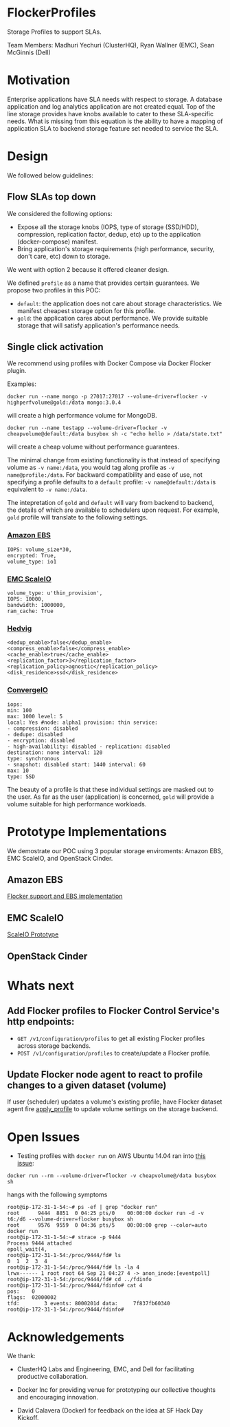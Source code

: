 # FlockerProfiles

Storage Profiles to support SLAs.

Team Members: Madhuri Yechuri (ClusterHQ), Ryan Wallner (EMC), Sean McGinnis (Dell)

# Motivation

Enterprise applications have SLA needs with respect to storage. A database application and log analytics application are not created equal. Top of the line storage provides have knobs available to cater to these SLA-specific needs. What is missing from this equation is the ability to have a mapping of application SLA to backend storage feature set needed to service the SLA.

# Design

We followed below guidelines:

## Flow SLAs top down

We considered the following options:

- Expose all the storage knobs (IOPS, type of storage (SSD/HDD), compression, replication factor, dedup, etc) up to the application (docker-compose) manifest.
- Bring application's storage requirements (high performance, security, don't care, etc) down to storage.

We went with option 2 because it offered cleaner design.

We defined ``profile`` as a name that provides certain guarantees. We propose two profiles in this POC:

- ``default``: the application does not care about storage characteristics. We manifest cheapest storage option for this profile.
- ``gold``: the application cares about performance. We provide suitable storage that will satisfy application's performance needs. 

## Single click activation

We recommend using profiles with Docker Compose via Docker Flocker plugin.

Examples:

```
docker run --name mongo -p 27017:27017 --volume-driver=flocker -v highperfvolume@gold:/data mongo:3.0.4
```
will create a high performance volume for MongoDB.


```
docker run --name testapp --volume-driver=flocker -v cheapvolume@default:/data busybox sh -c "echo hello > /data/state.txt"
```
will create a cheap volume without performance guarantees.

The minimal change from existing functionality is that instead of specifying volume as ``-v name:/data``, you would tag along profile as ``-v name@profile:/data``. For backward compatibility and ease of use, not specifying a profile defaults to a ``default`` profile: ``-v name@default:/data`` is equivalent to ``-v name:/data``.

The intepretation of ``gold`` and ``default`` will vary from backend to backend, the details of which are available to schedulers upon request. For example, ``gold`` profile will translate to the following settings.

### [Amazon EBS](https://aws.amazon.com/ebs/)

```
IOPS: volume_size*30,
encrypted: True,
volume_type: io1
```

### [EMC ScaleIO](http://www.emc.com/storage/scaleio/index.htm)

```
volume_type: u'thin_provision',
IOPS: 10000,
bandwidth: 1000000,
ram_cache: True

```
### [Hedvig](http://www.hedviginc.com/product)

```
<dedup_enable>false</dedup_enable>
<compress_enable>false</compress_enable>
<cache_enable>true</cache_enable>
<replication_factor>3</replication_factor>
<replication_policy>agnostic</replication_policy>
<disk_residence>ssd</disk_residence>

```

### [ConvergeIO](http://www.convergeio.com/)

```
iops:
min: 100
max: 1000 level: 5
local: Yes #node: alpha1 provision: thin service:
- compression: disabled
- dedupe: disabled
- encryption: disabled
- high-availability: disabled - replication: disabled
destination: none interval: 120
type: synchronous
- snapshot: disabled start: 1440 interval: 60
max: 10
type: SSD
```

The beauty of a profile is that these individual settings are masked out to the user. As far as the user (application) is concerned, ``gold`` will provide a volume suitable for high performance workloads.

# Prototype Implementations

We demostrate our POC using 3 popular storage enviroments: Amazon EBS, EMC ScaleIO, and OpenStack Cinder.

## Amazon EBS

[Flocker support and EBS implementation](https://github.com/ClusterHQ/flocker/compare/profile_metadata)

## EMC ScaleIO

[ScaleIO Prototype](https://github.com/emccorp/scaleio-flocker-driver/tree/scaleio-profiles-hackday)

## OpenStack Cinder

# Whats next

## Add Flocker profiles to Flocker Control Service's http endpoints:

- ``GET /v1/configuration/profiles`` to get all existing Flocker profiles across storage backends.
- ``POST /v1/configuration/profiles`` to create/update a Flocker profile.

## Update Flocker node agent to react to profile changes to a given dataset (volume)

If user (scheduler) updates a volume's existing profile, have Flocker dataset agent fire [apply_profile](https://github.com/ClusterHQ/flocker/compare/profile_metadata#diff-d4afce624ebc4d030e9de21aee00fdb9R936) to update volume settings on the storage backend.

# Open Issues

- Testing profiles with ``docker run`` on AWS Ubuntu 14.04 ran into [this issue](https://groups.google.com/forum/#!topic/docker-user/PVdrtb7-3Oo):

```
docker run --rm --volume-driver=flocker -v cheapvolume@/data busybox sh
```
hangs with the following symptoms
```
root@ip-172-31-1-54:~# ps -ef | grep "docker run"
root      9444  8851  0 04:25 pts/0    00:00:00 docker run -d -v t6:/d6 --volume-driver=flocker busybox sh
root      9576  9559  0 04:36 pts/5    00:00:00 grep --color=auto docker run
root@ip-172-31-1-54:~# strace -p 9444
Process 9444 attached
epoll_wait(4, 
root@ip-172-31-1-54:/proc/9444/fd# ls
0  1  2  3  4
root@ip-172-31-1-54:/proc/9444/fd# ls -la 4
lrwx------ 1 root root 64 Sep 21 04:27 4 -> anon_inode:[eventpoll]
root@ip-172-31-1-54:/proc/9444/fd# cd ../fdinfo
root@ip-172-31-1-54:/proc/9444/fdinfo# cat 4
pos:    0
flags:  02000002
tfd:        3 events: 8000201d data:     7f837fb60340
root@ip-172-31-1-54:/proc/9444/fdinfo# 
```
# Acknowledgements

We thank:

- ClusterHQ Labs and Engineering, EMC, and Dell for facilitating productive collaboration.

- Docker Inc for providing venue for prototyping our collective thoughts and encouraging innovation.

- David Calavera (Docker) for feedback on the idea at SF Hack Day Kickoff.
